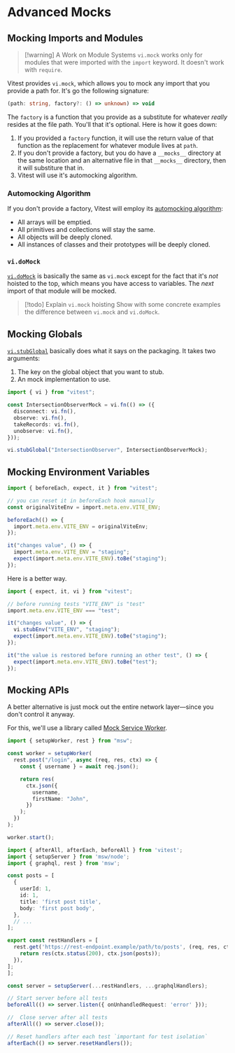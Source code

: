 # Advanced Mocks

## Mocking Imports and Modules

> \[!warning\] A Work on Module Systems
> `vi.mock` works only for modules that were imported with the `import` keyword. It doesn't work with `require`.

Vitest provides `vi.mock`, which allows you to mock any import that you provide a path for. It's go the following signature:

```ts
(path: string, factory?: () => unknown) => void
```

The `factory` is a function that you provide as a substitute for whatever _really_ resides at the file path. You'll that it's optional. Here is how it goes down:

1. If you provided a `factory` function, it will use the return value of that function as the replacement for whatever module lives at `path`.
2. If you don't provide a factory, but you do have a `__mocks__` directory at the same location and an alternative file in that `__mocks__` directory, then it will substiture that in.
3. Vitest will use it's automocking algorithm.

### Automocking Algorithm

If you don't provide a factory, Vitest will employ its [automocking algorithm](https://vitest.dev/guide/mocking.html#automocking-algorithm):

- All arrays will be emptied.
- All primitives and collections will stay the same.
- All objects will be deeply cloned.
- All instances of classes and their prototypes will be deeply cloned.

### `vi.doMock`

[`vi.doMock`](https://vitest.dev/api/vi.html#vi-domock) is basically the same as `vi.mock` except for the fact that it's _not_ hoisted to the top, which means you have access to variables. The _next_ import of that module will be mocked.

> \[!todo\] Explain `vi.mock` hoisting
> Show with some concrete examples the difference between `vi.mock` and `vi.doMock`.

## Mocking Globals

[`vi.stubGlobal`](https://vitest.dev/api/vi.html#vi-stubglobal) basically does what it says on the packaging. It takes two arguments:

1. The key on the global object that you want to stub.
1. An mock implementation to use.

```ts
import { vi } from "vitest";

const IntersectionObserverMock = vi.fn(() => ({
  disconnect: vi.fn(),
  observe: vi.fn(),
  takeRecords: vi.fn(),
  unobserve: vi.fn(),
}));

vi.stubGlobal("IntersectionObserver", IntersectionObserverMock);
```

## Mocking Environment Variables

```ts
import { beforeEach, expect, it } from "vitest";

// you can reset it in beforeEach hook manually
const originalViteEnv = import.meta.env.VITE_ENV;

beforeEach(() => {
  import.meta.env.VITE_ENV = originalViteEnv;
});

it("changes value", () => {
  import.meta.env.VITE_ENV = "staging";
  expect(import.meta.env.VITE_ENV).toBe("staging");
});
```

Here is a better way.

```ts
import { expect, it, vi } from "vitest";

// before running tests "VITE_ENV" is "test"
import.meta.env.VITE_ENV === "test";

it("changes value", () => {
  vi.stubEnv("VITE_ENV", "staging");
  expect(import.meta.env.VITE_ENV).toBe("staging");
});

it("the value is restored before running an other test", () => {
  expect(import.meta.env.VITE_ENV).toBe("test");
});
```

## Mocking APIs

A better alternative is just mock out the entire network layer—since you don't control it anyway.

For this, we'll use a library called [Mock Service Worker](https://mswjs.io).

```ts
import { setupWorker, rest } from "msw";

const worker = setupWorker(
  rest.post("/login", async (req, res, ctx) => {
    const { username } = await req.json();

    return res(
      ctx.json({
        username,
        firstName: "John",
      })
    );
  })
);

worker.start();
```

```ts
import { afterAll, afterEach, beforeAll } from 'vitest';
import { setupServer } from 'msw/node';
import { graphql, rest } from 'msw';

const posts = [
  {
    userId: 1,
    id: 1,
    title: 'first post title',
    body: 'first post body',
  },
  // ...
];

export const restHandlers = [
  rest.get('https://rest-endpoint.example/path/to/posts', (req, res, ctx) => {
    return res(ctx.status(200), ctx.json(posts));
  }),
];
];

const server = setupServer(...restHandlers, ...graphqlHandlers);

// Start server before all tests
beforeAll(() => server.listen({ onUnhandledRequest: 'error' }));

//  Close server after all tests
afterAll(() => server.close());

// Reset handlers after each test `important for test isolation`
afterEach(() => server.resetHandlers());
```
